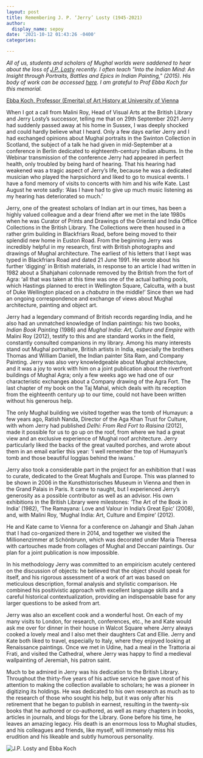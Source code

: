 ```yaml
---
layout: post
title: Remembering J. P. ‘Jerry’ Losty (1945-2021)
author:
  display_name: sepoy
date: '2021-10-12 01:43:26 -0400'
categories:

---
```


*All of us, students and scholars of Mughal worlds were saddened to hear about the loss of [J.P. Losty](https://www.telegraphindia.com/india/art-historian-jerry-losty-passes-away-in-london/cid/1833173) recently. I often teach "Into the Indian Mind: An Insight through Portraits, Battles and Epics in Indian Painting," (2015). His body of work can be accessed [here](https://bl.academia.edu/JeremiahLosty). I am grateful to Prof Ebba Koch for this memorial.*

[Ebba Koch, Professor (Emerita) of Art History at University of Vienna](https://univie.academia.edu/EbbaKoch)

When I got a call from Malini Roy, Head of Visual Arts at the British Library and Jerry Losty’s successor, telling me that on 29th September 2021 Jerry had suddenly passed away at his home in Sussex, I was deeply shocked and could hardly believe what I heard. Only a few days earlier Jerry and I had exchanged opinions about Mughal portraits in the Swinton Collection in Scotland, the subject of a talk he had given in mid-September at a conference in Berlin dedicated to eighteenth-century Indian albums. In the Webinar transmission of the conference Jerry had appeared in perfect health, only troubled by being hard of hearing. That his hearing had weakened was a tragic aspect of Jerry’s life, because he was a dedicated musician who played the harpsichord and liked to go to musical events. I have a fond memory of visits to concerts with him and his wife Kate. Last August he wrote sadly: ‘Alas I have had to give up much music listening as my hearing has deteriorated so much.’

Jerry, one of the greatest scholars of Indian art in our times, has been a highly valued colleague and a dear friend after we met in the late 1980s when he was Curator of Prints and Drawings of the Oriental and India Office Collections in the British Library. The Collections were then housed in a rather grim building in Blackfriars Road, before being moved to their splendid new home in Euston Road. From the beginning Jerry was incredibly helpful in my research, first with British photographs and drawings of Mughal architecture. The earliest of his letters that I kept was typed in Blackfriars Road and dated 21 June 1991. He wrote about his further ‘digging’ in British materials, in response to an article I had written in 1982 about a Shahjahani colonnade removed by the British from the fort of Agra: ‘all that was taken at this time was one of the actual bathing pools, which Hastings planned to erect in Wellington Square, Calcutta, with a bust of Duke Wellington placed on a *chabutra* in the middle!’ Since then we had an ongoing correspondence and exchange of views about Mughal architecture, painting and  object art.

Jerry had a legendary command of British records regarding India, and he also had an unmatched knowledge of Indian paintings: his two books, *Indian Book Painting* (1986) and *Mughal India: Art, Culture and Empire* with Malini Roy (2012), testify to this and are standard works in the field, constantly consulted companions in my library. Among his many interests stand out Mughal portraiture, British artists in India, especially the brothers Thomas and William Daniell, the Indian painter Sita Ram, and Company Painting. Jerry was also very knowledgeable about Mughal architecture, and it was a joy to work with him on a joint publication about the riverfront buildings of Mughal Agra; only a few weeks ago we had one of our characteristic exchanges about a Company drawing of the Agra Fort. The last chapter of my book on the Taj Mahal, which deals with its reception from the eighteenth century up to our time, could not have been written without his generous help.

The only Mughal building we visited together was the tomb of Humayun: a few years ago, Ratish Nanda, Director of the Aga Khan Trust for Culture, with whom Jerry had published *Delhi: From Red Fort to Raisina* (2012), made it possible for us to go up on the roof, from where we had a great view and an exclusive experience of Mughal roof architecture. Jerry particularly liked the backs of the great vaulted porches, and wrote about them in an email earlier this year: ‘I well remember the top of Humayun’s tomb and those beautiful loggias behind the iwans.’

Jerry also took a considerable part in the project for an exhibition that I was to curate, dedicated to the Great Mughals and Europe. This was planned to be shown in 2006 in the Kunsthistorisches Museum in Vienna and then in the Grand Palais in Paris. It came to naught, but I experienced Jerry’s generosity as a possible contributor as well as an advisor. His own exhibitions in the British Library were milestones: ‘The Art of the Book in India’ (1982), ‘The Ramayana: Love and Valour in India’s Great Epic’ (2008), and, with Malini Roy, ‘Mughal India: Art, Culture and Empire’ (2012).

He and Kate came to Vienna for a conference on Jahangir and Shah Jahan that I had co-organized there in 2014, and together we visited the Millionenzimmer at Schönbrunn, which was decorated under Maria Theresa with cartouches made from collages of Mughal and Deccani paintings. Our plan for a joint publication is now impossible.

In his methodology Jerry was committed to an empiricism acutely centered on the discussion of objects: he believed that the object should speak for itself, and his rigorous assessment of a work of art was based on  meticulous description, formal analysis and stylistic comparison. He combined his positivistic approach with excellent language skills and a careful historical contextualization, providing an indispensable base for any larger questions to be asked from art.

Jerry was also an excellent cook and a wonderful host. On each of my many visits to London, for research, conferences, etc., he and Kate would ask me over for dinner in their house in Walcot Square where Jerry always cooked a lovely meal and I also met their daughters Cat and Ellie. Jerry and Kate both liked to travel, especially to Italy, where they enjoyed looking at Renaissance paintings. Once we met in Udine, had a meal in the Trattoria ai Frati, and visited the Cathedral, where Jerry was happy to find a medieval wallpainting of Jeremiah, his patron saint.

Much to be admired in Jerry was his dedication to the British Library. Throughout the thirty-five years of his active service he gave most of his attention to making the collection available to scholars; he was a pioneer in digitizing its holdings. He was dedicated to his own research as much as to the research of those who sought his help, but it was only after his retirement that he began to publish in earnest, resulting in the twenty-six books that he authored or co-authored, as well as many chapters in books, articles in journals, and blogs for the Library. Gone before his time, he leaves an amazing legacy. His death is an enormous loss to Mughal studies, and his colleagues and friends, like myself, will immensely miss his erudition and his likeable and subtly humorous personality.


![J.P. Losty and Ebba Koch]({{site.baseurl}}/img/uploads/2021/losty.jpg)
